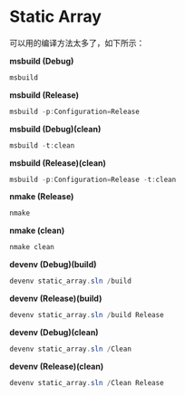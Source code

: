 ﻿# Static Array

可以用的编译方法太多了，如下所示：

**msbuild (Debug)**

```powershell
msbuild
```

**msbuild (Release)**

```powershell
msbuild -p:Configuration=Release
```

**msbuild (Debug)(clean)**

```powershell
msbuild -t:clean
```

**msbuild (Release)(clean)**

```powershell
msbuild -p:Configuration=Release -t:clean
```

**nmake (Release)**

```powershell
nmake
```

**nmake (clean)**

```powershell
nmake clean
```

**devenv (Debug)(build)**

```powershell
devenv static_array.sln /build
```

**devenv (Release)(build)**

```powershell
devenv static_array.sln /build Release
```

**devenv (Debug)(clean)**

```powershell
devenv static_array.sln /Clean
```

**devenv (Release)(clean)**

```powershell
devenv static_array.sln /Clean Release
```
